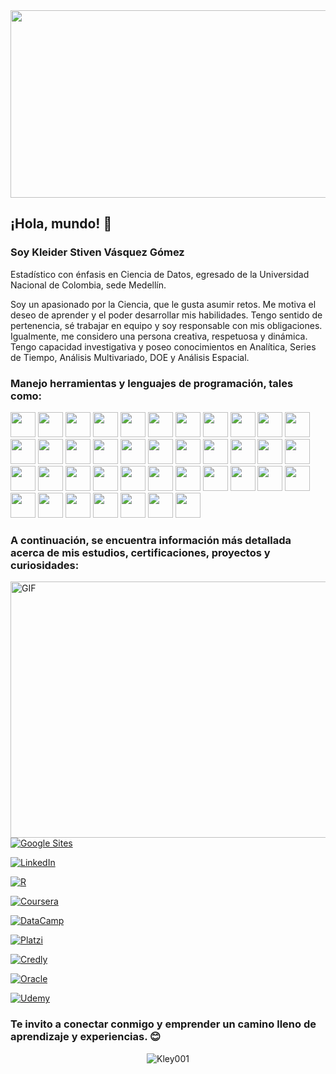 <img align="center" src = "https://statistics.mandela.ac.za/statistics/media/Store/images/Home2022/1170x300-Pixles2.jpg" width="1000" height="300" />

## ¡Hola, mundo! 👋

### Soy Kleider Stiven Vásquez Gómez 

Estadístico con énfasis en Ciencia de Datos, egresado de la Universidad Nacional de Colombia, sede Medellín.

Soy un apasionado por la Ciencia, que le gusta asumir retos. Me motiva el deseo de aprender y el poder desarrollar mis habilidades. Tengo sentido de pertenencia, sé trabajar en equipo y soy responsable con mis obligaciones. Igualmente, me considero una persona creativa, respetuosa y dinámica. Tengo capacidad investigativa y poseo conocimientos en Analítica, Series de Tiempo, Análisis Multivariado, DOE y Análisis Espacial.

<h3 align = "left"> Manejo herramientas y lenguajes de programación, tales como: </h3>

<code><img height="40" src="https://www.drugis.org/images/r-packages/rlogo.png"></code>
<code><img height="40" src="https://www.pngitem.com/pimgs/m/234-2349830_r-studio-icon-png-transparent-png.png"></code>
<code><img height="40" src="https://cdn.inflearn.com/wp-content/uploads/rshiny1.jpg"></code>
<code><img height="40" src="https://pkgs.rstudio.com/rmarkdown/reference/figures/logo.png"></code>
<code><img height="40" src="https://i.stack.imgur.com/AarYf.png"></code>
<code><img height="40" src="https://cdn.icon-icons.com/icons2/2699/PNG/512/sas_logo_icon_170762.png"></code>
<code><img height="40" src="https://w7.pngwing.com/pngs/105/17/png-transparent-microsoft-azure-sql-database-microsoft-sql-server-cloud-computing-blue-text-logo.png"></code>
<code><img height="40" src="https://cdn.icon-icons.com/icons2/2699/PNG/512/mysql_horizontal_logo_icon_170929.png"></code>
<code><img height="40" src="https://static.vecteezy.com/system/resources/previews/022/100/658/non_2x/microsoft-excel-logo-transparent-free-png.png"></code>
<code><img height="40" src="https://b.thumbs.redditmedia.com/SjwZrcU0ECBPeeThegQDWVqTRPd_JQPJ-AKO2MAk7Us.png"></code>
<code><img height="40" src="https://1000marcas.net/wp-content/uploads/2020/11/Python-logo.jpg"></code>
<code><img height="40" src="https://1000logos.net/wp-content/uploads/2022/08/Microsoft-Power-BI-Logo-2016.png"></code>
<code><img height="40" src="https://www.studiocappello.it/cms2018/wp-content/uploads/2022/12/Fe2aJegXEAIwDBt.webp"></code>
<code><img height="40" src="https://www.mdmarketingdigital.com/blog/wp-content/uploads/2019/06/Data-Studio-Stats-1200x700.png"></code>
<code><img height="40" src="https://ta-relay-public-files-prod.s3.us-east-2.amazonaws.com/icp/product_images/6cef13333451c8d2dfcf0e4aee4029c5.png"></code>
<code><img height="40" src="https://www.mathworks.com/help/examples/matlab/win64/MatlabLogoExample_08.png"></code>
<code><img height="40" src="https://www.wolfram.com/events/mathematica-sessions-university-of-southampton-2018/img/spikey.png"></code>
<code><img height="40" src="https://companieslogo.com/img/orig/ORCL-d5a587ae.png?t=1633210264"></code>
<code><img height="40" src="https://cdn-icons-png.flaticon.com/256/226/226777.png"></code>
<code><img height="40" src="https://1.bp.blogspot.com/-awe_n8GzWuc/WAUAARQ2aiI/AAAAAAAADAA/3Q5xv3tCz00W_KoS-BiJgoNIMiLOt7L6QCLcB/s1600/popplet_logo-150x150.png"></code>
<code><img height="40" src="https://www.g-talent.net/cdn/shop/articles/que-es-typescript-1658755532025_47a3ff42-50f3-4968-a9ed-6cca8e24185a.jpg?v=1675279891"></code>
<code><img height="40" src="https://seeklogo.com/images/A/azure-machine-learning-service-logo-445C459FD8-seeklogo.com.png"></code>
<code><img height="40" src="https://cdn-icons-png.flaticon.com/512/25/25231.png"></code>
<code><img height="40" src="https://1000marcas.net/wp-content/uploads/2020/01/Canva-logo.png"></code>
<code><img height="40" src="https://www.coriaweb.hosting/wp-content/uploads/2017/06/hootsuitehorizontalblack_3x2.jpg"></code>
<code><img height="40" src="https://cdn.analyticsvidhya.com/wp-content/uploads/2018/02/pytorch-logo-flat-300x210.png"></code>
<code><img height="40" src="https://www.metaltoad.com/sites/default/files/styles/large_personal_photo_870x500_/public/2020-05/aws-logo-blog-header.png?itok=t4o3meiH"></code>
<code><img height="40" src="https://upload.wikimedia.org/wikipedia/commons/thumb/2/20/WordPress_logo.svg/2560px-WordPress_logo.svg.png"></code>
<code><img height="40" src="https://w7.pngwing.com/pngs/390/229/png-transparent-logo-html5-brand-design-text-logo-number.png"></code>
<code><img height="40" src="https://upload.wikimedia.org/wikipedia/commons/8/85/Scala_logo.png"></code>
<code><img height="40" src="https://neilpatel.com/wp-content/uploads/2017/08/googleanalytics.png"></code>
<code><img height="40" src="https://diocesanos.es/blogs/equipotic/wp-content/uploads/sites/2/2015/01/i.png"></code>
<code><img height="40" src="https://licendi.com/media/wysiwyg/Power_Automate_de_Microsoft_365.png"></code>
<code><img height="40" src="https://www.kommo.com/static/images/pages/integrations/logo/zapier.png"></code>
<code><img height="40" src="https://upload.wikimedia.org/wikipedia/commons/thumb/6/64/SketchUp_logo.svg/2560px-SketchUp_logo.svg.png"></code>
<code><img height="40" src="https://www.vectorlogo.zone/logos/atlassian_jira/atlassian_jira-ar21.png"></code>
<code><img height="40" src="https://e7.pngegg.com/pngimages/559/629/png-clipart-logo-sap-erp-sap-se-enterprise-resource-planning-organization-erp-icon-blue-text.png"></code>
<code><img height="40" src="https://encrypted-tbn0.gstatic.com/images?q=tbn:ANd9GcSE4xo2cq28cbiSLVJW42FZ5sQ5IZ7nOBGb0g&usqp=CAU"></code>
<code><img height="40" src="https://createdevelopmentnote.com/wp-content/uploads/2022/09/sourcetree_log.png"></code>
<code><img height="40" src="https://programacion.net/files/new/new_02243_.png"></code>

<h3 align = "left"> A continuación, se encuentra información más detallada acerca de mis estudios, certificaciones, proyectos y curiosidades: </h3>

  <img align="right" alt="GIF" src="https://media1.giphy.com/media/v1.Y2lkPTc5MGI3NjExaHo0dGh2NjB2NzU4Ym43cWJqOWdqNmU0Zmw0ODJocDBtdGxpaXN3NSZlcD12MV9pbnRlcm5hbF9naWZfYnlfaWQmY3Q9Zw/qgQUggAC3Pfv687qPC/giphy.gif" width="720" height="410" />

<p align = "left">
    <a href="https://sites.google.com/view/kleidervasquez/" target+"_blank" ><img alt="Google Sites" src="https://img.shields.io/static/v1?style=for-the-badge&message=Sites&color=black&logo=Google&logoColor=F&label=">
  </a>  
</p>  

<p align = "left">
  <a href="https://www.linkedin.com/in/kleider-vasquez" target+"_blank" ><img alt="LinkedIn" src="https://img.shields.io/static/v1?style=for-the-badge&message=LinkedIn&color=blue&logo=LinkedIn&logoColor=F&label=">
  </a>
</p>  

<p align = "left">
    <a href="https://rpubs.com/Kleider_V" target+"_blank" ><img alt="R" src="https://img.shields.io/static/v1?style=for-the-badge&message=RPubs&color=black&logo=R&logoColor=blue&label=">
  </a>  
</p>  

<p align = "left">
    <a href="https://www.coursera.org/user/284c855ee650e9bf14fff03791372bb6" target+"_blank" ><img alt="Coursera" src="https://img.shields.io/static/v1?style=for-the-badge&message=Coursera&color=darkblue&logo=Coursera&logoColor=F&label=">
  </a>  
</p>  

<p align = "left">
    <a href="https://www.datacamp.com/portfolio/Kleider" target+"_blank" ><img alt="DataCamp" src="https://img.shields.io/static/v1?style=for-the-badge&message=DataCamp&color=black&logo=DataCamp&logoColor=green&label=">
  </a>  
</p>  

<p align = "left">
    <a href="https://platzi.com/p/Kleider/" target+"_blank" ><img alt="Platzi" src="https://img.shields.io/static/v1?style=for-the-badge&message=Platzi&color=darkblue&logo=Platzi&logoColor=F&label=">
  </a>  
</p>  

<p align = "left">
    <a href="https://www.credly.com/users/kleider-stiven-vasquez-gomez/badges" target+"_blank" ><img alt="Credly" src="https://img.shields.io/static/v1?style=for-the-badge&message=Credly&color=black&logo=Credly&logoColor=orange&label=">
  </a>  
</p>  

<p align = "left">
    <a href="https://catalog-education.oracle.com/pls/certview/sharebadge?id=E26042D7EEFB82EAB884C87E640EEF7A4534D2D5FCD68D65945636FAC89B30CB" target+"_blank" ><img alt="Oracle" src="https://img.shields.io/static/v1?style=for-the-badge&message=Oracle&color=orange&logo=Oracle&logoColor=F&label=">
  </a>  
</p> 

<p align = "left">
    <a href="https://www.udemy.com/certificate/UC-aec79113-de9b-419c-9e32-54669a2410c8/" target+"_blank" ><img alt="Udemy" src="https://img.shields.io/static/v1?style=for-the-badge&message=Udemy&color=black&logo=Udemy&logoColor=F&label=">
  </a>  
</p>  

<h3 align = "left"> Te invito a conectar conmigo y emprender un camino lleno de aprendizaje y experiencias. 😊 </h3>

<p align="center"> <img src="https://komarev.com/ghpvc/?username=Kley001" alt="Kley001" /> </p>
